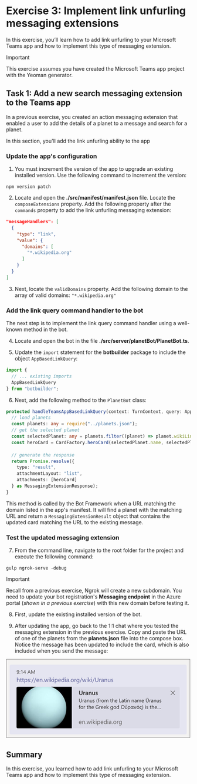 # Exercise 3: Implement link unfurling messaging extensions

In this exercise, you’ll learn how to add link unfurling to your Microsoft Teams app and how to implement this type of messaging extension.

> [!IMPORTANT]
> This exercise assumes you have created the Microsoft Teams app project with the Yeoman generator.

## Task 1: Add a new search messaging extension to the Teams app

In a previous exercise, you created an action messaging extension that enabled a user to add the details of a planet to a message and search for a planet.

In this section, you'll add the link unfurling ability to the app

### Update the app's configuration

1. You must increment the version of the app to upgrade an existing installed version. Use the following command to increment the version:

```console
npm version patch
```

2. Locate and open the **./src/manifest/manifest.json** file. Locate the `composeExtensions` property. Add the following property after the `commands` property to add the link unfurling messaging extension:

```json
"messageHandlers": [
  {
    "type": "link",
    "value": {
      "domains": [
        "*.wikipedia.org"
      ]
    }
  }
]
```

3. Next, locate the `validDomains` property. Add the following domain to the array of valid domains: `"*.wikipedia.org"`

### Add the link query command handler to the bot

The next step is to implement the link query command handler using a well-known method in the bot.

4. Locate and open the bot in the file **./src/server/planetBot/PlanetBot.ts**.

5. Update the `import` statement for the **botbuilder** package to include the object `AppBasedLinkQuery`:

```typescript
import {
  // ... existing imports
  AppBasedLinkQuery
} from "botbuilder";
```

6. Next, add the following method to the `PlanetBot` class:

```typescript
protected handleTeamsAppBasedLinkQuery(context: TurnContext, query: AppBasedLinkQuery): Promise<MessagingExtensionResponse> {
  // load planets
  const planets: any = require("../planets.json");
  // get the selected planet
  const selectedPlanet: any = planets.filter((planet) => planet.wikiLink === query.url)[0];
  const heroCard = CardFactory.heroCard(selectedPlanet.name, selectedPlanet.summary, [selectedPlanet.imageLink]);

  // generate the response
  return Promise.resolve({
    type: "result",
    attachmentLayout: "list",
    attachments: [heroCard]
  } as MessagingExtensionResponse);
}
```

This method is called by the Bot Framework when a URL matching the domain listed in the app's manifest. It will find a planet with the matching URL and return a `MessagingExtensionResult` object that contains the updated card matching the URL to the existing message.

### Test the updated messaging extension

7. From the command line, navigate to the root folder for the project and execute the following command:

```console
gulp ngrok-serve -debug
```

> [!IMPORTANT]
> Recall from a previous exercise, Ngrok will create a new subdomain. You need to update your bot registration's **Messaging endpoint** in the Azure portal (*shown in a previous exercise*) with this new domain before testing it.

8. First, update the existing installed version of the bot.

9. After updating the app, go back to the 1:1 chat where you tested the messaging extension in the previous exercise. Copy and paste the URL of one of the planets from the **planets.json** file into the compose box. Notice the message has been updated to include the card, which is also included when you send the message:

![Screenshot of a working link unfurling messaging extension.](../../Linked_Image_Files/4-Teams/messaging-extensions/07-test-01.png)

## Summary

In this exercise, you learned how to add link unfurling to your Microsoft Teams app and how to implement this type of messaging extension.
